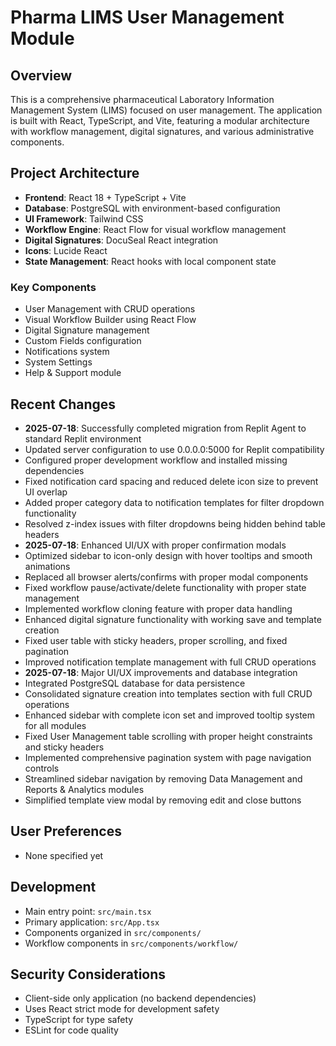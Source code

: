 # Pharma LIMS User Management Module

## Overview
This is a comprehensive pharmaceutical Laboratory Information Management System (LIMS) focused on user management. The application is built with React, TypeScript, and Vite, featuring a modular architecture with workflow management, digital signatures, and various administrative components.

## Project Architecture
- **Frontend**: React 18 + TypeScript + Vite
- **Database**: PostgreSQL with environment-based configuration
- **UI Framework**: Tailwind CSS
- **Workflow Engine**: React Flow for visual workflow management
- **Digital Signatures**: DocuSeal React integration
- **Icons**: Lucide React
- **State Management**: React hooks with local component state

### Key Components
- User Management with CRUD operations
- Visual Workflow Builder using React Flow
- Digital Signature management
- Custom Fields configuration
- Notifications system
- System Settings
- Help & Support module

## Recent Changes
- **2025-07-18**: Successfully completed migration from Replit Agent to standard Replit environment
- Updated server configuration to use 0.0.0.0:5000 for Replit compatibility
- Configured proper development workflow and installed missing dependencies
- Fixed notification card spacing and reduced delete icon size to prevent UI overlap
- Added proper category data to notification templates for filter dropdown functionality
- Resolved z-index issues with filter dropdowns being hidden behind table headers
- **2025-07-18**: Enhanced UI/UX with proper confirmation modals
- Optimized sidebar to icon-only design with hover tooltips and smooth animations
- Replaced all browser alerts/confirms with proper modal components
- Fixed workflow pause/activate/delete functionality with proper state management
- Implemented workflow cloning feature with proper data handling
- Enhanced digital signature functionality with working save and template creation
- Fixed user table with sticky headers, proper scrolling, and fixed pagination
- Improved notification template management with full CRUD operations
- **2025-07-18**: Major UI/UX improvements and database integration
- Integrated PostgreSQL database for data persistence
- Consolidated signature creation into templates section with full CRUD operations
- Enhanced sidebar with complete icon set and improved tooltip system for all modules
- Fixed User Management table scrolling with proper height constraints and sticky headers
- Implemented comprehensive pagination system with page navigation controls
- Streamlined sidebar navigation by removing Data Management and Reports & Analytics modules
- Simplified template view modal by removing edit and close buttons

## User Preferences
- None specified yet

## Development
- Main entry point: `src/main.tsx`
- Primary application: `src/App.tsx`
- Components organized in `src/components/`
- Workflow components in `src/components/workflow/`

## Security Considerations
- Client-side only application (no backend dependencies)
- Uses React strict mode for development safety
- TypeScript for type safety
- ESLint for code quality